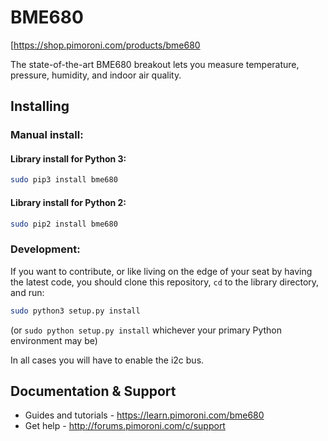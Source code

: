 # BME680

[https://shop.pimoroni.com/products/bme680

The state-of-the-art BME680 breakout lets you measure temperature, pressure, humidity, and indoor air quality.

## Installing

### Manual install:

#### Library install for Python 3:

```bash
sudo pip3 install bme680
```

#### Library install for Python 2:

```bash
sudo pip2 install bme680
```

### Development:

If you want to contribute, or like living on the edge of your seat by having the latest code, you should clone this repository, `cd` to the library directory, and run:

```bash
sudo python3 setup.py install
```
(or `sudo python setup.py install` whichever your primary Python environment may be)

In all cases you will have to enable the i2c bus.

## Documentation & Support

* Guides and tutorials - https://learn.pimoroni.com/bme680
* Get help - http://forums.pimoroni.com/c/support
